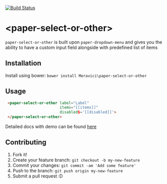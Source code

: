 [![Build Status](https://travis-ci.org/Meravici/paper-select-or-other.svg?branch=master)](https://travis-ci.org/Meravici/paper-select-or-other)
# \<paper-select-or-other\>

`paper-select-or-other` is built upon `paper-dropdown-menu` and gives you the ability to have a custom input field alongside with predefined list of items

## Installation

Install using bower: `bower install Meravici\paper-select-or-other`

## Usage

```html
 <paper-select-or-other label="Label"
                        items="[[items]]"
                        disabled$='[[disabled]]'>
 </paper-select-or-other>
```

Detailed docs with demo can be found [here](https://meravici.github.io/paper-select-or-other/components/paper-select-or-other/)

## Contributing

1. Fork it!
2. Create your feature branch: `git checkout -b my-new-feature`
3. Commit your changes: `git commit -am 'Add some feature'`
4. Push to the branch: `git push origin my-new-feature`
5. Submit a pull request :D
